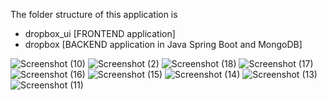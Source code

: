 
The folder structure of this application is
- dropbox_ui [FRONTEND application]
- dropbox    [BACKEND application in Java Spring Boot and MongoDB]

![Screenshot (10)](https://github.com/user-attachments/assets/737eebc6-f705-4d2e-ac71-77dbeacd8d08)
![Screenshot (2)](https://github.com/user-attachments/assets/ac8dbfbd-3208-4228-b47f-8e15f2e6bf58)
![Screenshot (18)](https://github.com/user-attachments/assets/ac24b0d7-1362-4cc3-8574-dae8015788ee)
![Screenshot (17)](https://github.com/user-attachments/assets/8f571058-063a-4d6b-bd12-2455e65997dc)
![Screenshot (16)](https://github.com/user-attachments/assets/fc2bbb74-a883-4c01-ba48-ae1b3a517425)
![Screenshot (15)](https://github.com/user-attachments/assets/1177494b-182f-451d-8f14-08834450317c)
![Screenshot (14)](https://github.com/user-attachments/assets/b5822657-81c2-4257-ba57-b0a9dea770ab)
![Screenshot (13)](https://github.com/user-attachments/assets/34c54553-2815-4e17-8249-42fe0df3d719)
![Screenshot (11)](https://github.com/user-attachments/assets/48730660-4c89-45d0-a58c-262f929ccb60)
